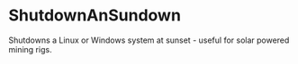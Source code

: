 # ShutdownAnSundown
Shutdowns a Linux or Windows system at sunset - useful for solar powered mining rigs.
